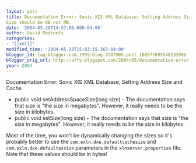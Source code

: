 ```yaml
---
layout: post
title: Documentation Error; Sonic XIS XML Database; Setting Address Size and Cache
Size should be KB not MB.
date: '2004-05-28T14:57:00.000-04:00'
author: David Medinets
categories:
- "[[xml]]"
modified_time: '2004-05-28T15:03:15.363-04:00'
blogger_id: tag:blogger.com,1999:blog-3207985.post-108577095540233906
blogger_orig_url: http://affy.blogspot.com/2004/05/documentation-error-sonic-xis-xml.md
year: 2004
---
```


Documentation Error; Sonic XIS XML Database; Setting Address Size and Cache

* public void setAddressSpaceSize(long size) - The documentation says that size is "the size in megabytes". However, it really needs to be the size in kilobytes.
* public void setSize(long size) - The documentation says that size is "the size in megabytes". However, it really needs to be the size in kilobytes.

Most of the time, you won't be dynamically changing the sizes so it's probably better to use the `com.exln.dxe.defaultcachesize` and `com.exln.dxe.defaultassize` parameters in the `xlnserver.properties` file. Note that these values should be in bytes!
